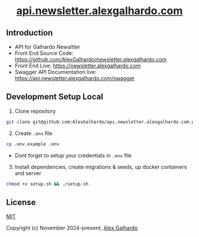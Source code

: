 <h1 align="center"><a href="https://api.newsletter.alexgalhardo.com" target="_blank">api.newsletter.alexgalhardo.com</a></h1>

## Introduction

- API for Galhardo Newsltter
- Front End Source Code: <https://github.com/AlexGalhardo/newsletter.alexgalhardo.com>
- Front End Live: <https://newsletter.alexgalhardo.com>
- Swagger API Documentation live: <https://api.newsletter.alexgalhardo.com/swagger>

## Development Setup Local

1. Clone repository
```bash
git clone git@github.com:AlexGalhardo/api.newsletter.alexgalhardo.com.git
```

2. Create `.env` file
```bash
cp .env.example .env
```
- Dont forget to setup your credentials in `.env` file

3. Install dependencies, create migrations & seeds, up docker containers and server
```bash
chmod +x setup.sh && ./setup.sh
```

## License

[MIT](http://opensource.org/licenses/MIT)

Copyright (c) November 2024-present, [Alex Galhardo](https://github.com/AlexGalhardo)
